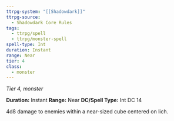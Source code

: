 ```yaml
---
ttrpg-system: "[[Shadowdark]]"
ttrpg-source:
  - Shadowdark Core Rules
tags:
  - ttrpg/spell
  - ttrpg/monster-spell
spell-type: Int
duration: Instant
range: Near
tier: 4
class:
  - monster
---
```

*Tier 4, monster*

**Duration:** Instant
**Range:** Near
**DC/Spell Type:** Int DC 14

4d8 damage to enemies within a near-sized cube centered on lich.

